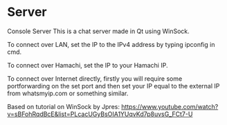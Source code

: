 # Server
Console Server
This is a chat server made in Qt using WinSock.

To connect over LAN, set the IP to the IPv4 address by typing ipconfig in cmd.

To connect over Hamachi, set the IP to your Hamachi IP.

To connect over Internet directly, firstly you will require some portforwarding on the set port and then set your IP
equal to the external IP from whatsmyip.com or something similar.

Based on tutorial on WinSock by Jpres:
https://www.youtube.com/watch?v=sBFohRqdBcE&list=PLcacUGyBsOIA1YUqvKd7p8uvsG_FCt7-U
